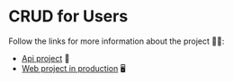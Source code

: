 # CRUD for Users

Follow the links for more information about the project 👨‍💻:
<ul>
  <li><a href="https://github.com/jhonpedro/crud-users/tree/master/backend">Api project</a> 🔌</li>
  <li> <a href="https://github.com/jhonpedro/crud-users/tree/master/frontend">Web project in production</a> 🖥
  </li>
</ul>
